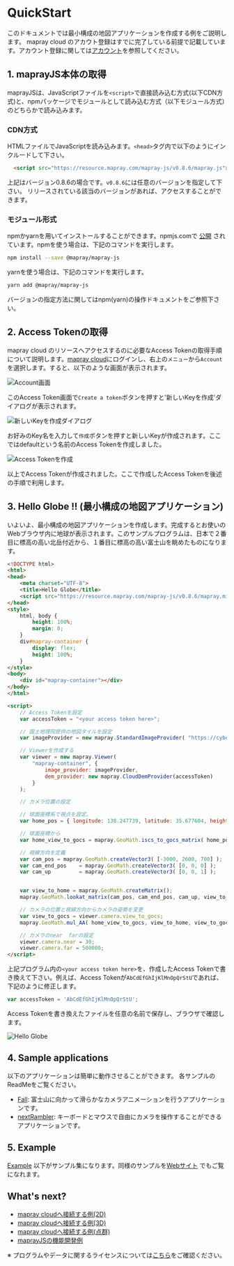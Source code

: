 <!---
title: "　QuickStart"
date: 2019-07-12T16:49:26+09:00
draft: false
description: "このドキュメントでは、まず最小構成のアプリ開発について説明します。"
keywords: ["ドキュメント", "mapray cloud","アカウント", "クラウド"]
type: overview
menu: main
weight: 1001
--->

# QuickStart

このドキュメントでは最小構成の地図アプリケーションを作成する例をご説明します。
mapray cloud のアカウト登録はすでに完了している前提で記載しています。アカウント登録に関しては[アカウント](/documents/overview/account/)を参照してください。

## 1. maprayJS本体の取得
maprayJSは、JavaScriptファイルを`<script>`で直接読み込む方式(以下CDN方式)と、npmパッケージでモジュールとして読み込む方式（以下モジュール方式）のどちらかで読み込みます。

### CDN方式
HTMLファイルでJavaScriptを読み込みます。`<head>`タグ内で以下のようにインクルードして下さい。
```html
  <script src="https://resource.mapray.com/mapray-js/v0.8.6/mapray.js"></script>
```
上記はバージョン0.8.6の場合です。`v0.8.6`には任意のバージョンを指定して下さい。
リリースされている該当のバージョンがあれば、アクセスすることができます。

### モジュール形式
npmかyarnを用いてインストールすることができます。npmjs.comで [公開](https://www.npmjs.com/package/@mapray/mapray-js) されています。npmを使う場合は、下記のコマンドを実行します。

```bash
npm install --save @mapray/mapray-js
```

yarnを使う場合は、下記のコマンドを実行します。

```bash
yarn add @mapray/mapray-js
```

バージョンの指定方法に関してはnpm(yarn)の操作ドキュメントをご参照下さい。



## 2. Access Tokenの取得
mapray cloud のリソースへアクセスするのに必要なAccess Tokenの取得手順について説明します。[mapray cloud](https://cloud.mapray.com)にログインし、右上の`メニュー`から`Account`を選択します。すると、以下のような画面が表示されます。

![Account画面](images/screenshot-8-open-create-token-dialog-before.png-annotated.svg)

このAccess Token画面で`Create a token`ボタンを押すと'新しいKeyを作成'ダイアログが表示されます。

![新しいKeyを作成ダイアログ](images/screenshot-9-open-create-token-dialog-after.png)

お好みのKey名を入力して`作成`ボタンを押すと新しいKeyが作成されます。ここではdefaultという名前のAccess Tokenを作成しました。

![Access Tokenを作成](images/screenshot-15-update-token-after.png)

以上でAccess Tokenが作成されました。ここで作成したAccess Tokenを後述の手順で利用します。



## 3. Hello Globe !! (最小構成の地図アプリケーション)
いよいよ、最小構成の地図アプリケーションを作成します。完成するとお使いのWebブラウザ内に地球が表示されます。このサンプルプログラムは、日本で２番目に標高の高い北岳付近から、１番目に標高の高い富士山を眺めたものになります。

```html
<!DOCTYPE html>
<html>
<head>
    <meta charset="UTF-8">
    <title>Hello Globe</title>
    <script src="https://resource.mapray.com/mapray-js/v0.8.6/mapray.min.js"></script>
</head>
<style>
    html, body {
        height: 100%;
        margin: 0;
    }
    div#mapray-container {
        display: flex;
        height: 100%;
    }
</style>
<body>
    <div id="mapray-container"></div>
</body>
</html>

<script>
    // Access Tokenを設定
    var accessToken = "<your access token here>";

    // 国土地理院提供の地図タイルを設定
    var imageProvider = new mapray.StandardImageProvider( "https://cyberjapandata.gsi.go.jp/xyz/seamlessphoto/", ".jpg", 256, 0, 18 );

    // Viewerを作成する
    var viewer = new mapray.Viewer(
        "mapray-container", {
            image_provider: imageProvider,
            dem_provider: new mapray.CloudDemProvider(accessToken)
        }
    );

    // カメラ位置の設定

    // 球面座標系で視点を設定。
    var home_pos = { longitude: 138.247739, latitude: 35.677604, height: 3000 };

    // 球面座標から
    var home_view_to_gocs = mapray.GeoMath.iscs_to_gocs_matrix( home_pos, mapray.GeoMath.createMatrix());

    // 視線方向を定義
    var cam_pos = mapray.GeoMath.createVector3( [-3000, 2600, 700] );
    var cam_end_pos    = mapray.GeoMath.createVector3( [0, 0, 0] );
    var cam_up         = mapray.GeoMath.createVector3( [0, 0, 1] );


    var view_to_home = mapray.GeoMath.createMatrix();
    mapray.GeoMath.lookat_matrix(cam_pos, cam_end_pos, cam_up, view_to_home);

    // カメラの位置と視線方向からカメラの姿勢を変更
    var view_to_gocs = viewer.camera.view_to_gocs;
    mapray.GeoMath.mul_AA( home_view_to_gocs, view_to_home, view_to_gocs );

    // カメラのnear  farの設定
    viewer.camera.near = 30;
    viewer.camera.far = 500000;
</script>
```

上記プログラム内の`<your access token here>`を、作成したAccess Tokenで書き換えて下さい。例えば、Access Tokenが`AbCdEfGhIjKlMnOpQrStU`であれば、下記のように修正します。

```javascript
var accessToken = 'AbCdEfGhIjKlMnOpQrStU';
```

Access Tokenを書き換えたファイルを任意の名前で保存し、ブラウザで確認します。


![Hello Globe](images/cloud-hello-globe.png)


## 4. Sample applications
以下のアプリケーションは簡単に動作させることができます。
各サンプルのReadMeをご覧ください。

- [Fall](https://github.com/sony/mapray-js/tree/master/apps/fall): 富士山に向かって滑らかなカメラアニメーションを行うアプリケーションです。
- [nextRambler](https://github.com/sony/mapray-js/tree/master/apps/next_esm): キーボードとマウスで自由にカメラを操作することができるアプリケーションです。

## 5. Example
[Example](https://github.com/sony/mapray-js/tree/master/examples) 以下がサンプル集になります。同様のサンプルを[Webサイト](https://mapray.com/documents/examples/index.html) でもご覧になれます。
## What's next?
- [mapray cloudへ接続する例(2D)](/documents/overview/connectmapraycloud-2d/)
- [mapray cloudへ接続する例(3D)](/documents/overview/connectmapraycloud-3d/)
- [mapray cloudへ接続する例(点群)](/documents/overview/connectmapraycloud-pc/)
- [maprayJSの機能開発例](/documents/tutorials/)


※ プログラムやデータに関するライセンスについては[こちら](/documents/overview/licence)をご確認ください。
